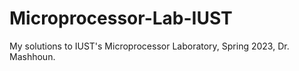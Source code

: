 # Microprocessor-Lab-IUST
My solutions to IUST's Microprocessor Laboratory, Spring 2023, Dr. Mashhoun.
